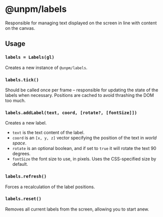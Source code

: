 # @unpm/labels

Responsible for managing text displayed on the screen in line
with content on the canvas.

## Usage

### `labels = Labels(gl)`

Creates a new instance of `@unpm/labels`.

### `labels.tick()`

Should be called once per frame – responsible for updating
the state of the labels when necessary. Positions are cached to
avoid thrashing the DOM too much.

### `labels.addLabel(text, coord, [rotate?, [fontSize]])`

Creates a new label.

* `text` is the text content of the label.
* `coord` is an `[x, y, z]` vector specifying the position of the text in *world space*.
* `rotate` is an optional boolean, and if set to `true` it will rotate
the text 90 degrees.
* `fontSize` the font size to use, in pixels. Uses the CSS-specified size by default.

### `labels.refresh()`

Forces a recalculation of the label positions.

### `labels.reset()`

Removes all current labels from the screen, allowing you
to start anew.

